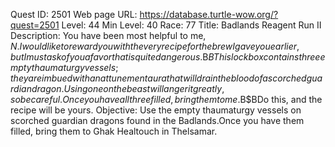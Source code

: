 Quest ID: 2501
Web page URL: https://database.turtle-wow.org/?quest=2501
Level: 44
Min Level: 40
Race: 77
Title: Badlands Reagent Run II
Description: You have been most helpful to me, $N.I would like to reward you with the very recipe for the brew I gave you earlier, but I must ask of you a favor that is quite dangerous.$B$BThis lockbox contains three empty thaumaturgy vessels; they are imbued with an attunement aura that will drain the blood of a scorched guardian dragon.Using one on the beast will anger it greatly, so be careful.Once you have all three filled, bring them to me.$B$BDo this, and the recipe will be yours.
Objective: Use the empty thaumaturgy vessels on scorched guardian dragons found in the Badlands.Once you have them filled, bring them to Ghak Healtouch in Thelsamar.
